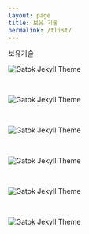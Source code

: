 ```yaml
---
layout: page
title: 보유 기술
permalink: /tlist/
---
```



보유기술

![Gatok Jekyll Theme]({{site.baseurl}}/images/java.png)

<br>

![Gatok Jekyll Theme]({{site.baseurl}}/images/html.png)

<br>

![Gatok Jekyll Theme]({{site.baseurl}}/images/jsp.png)

<br>

![Gatok Jekyll Theme]({{site.baseurl}}/images/js.png)

<br>

![Gatok Jekyll Theme]({{site.baseurl}}/images/oracle.png)

<br>

![Gatok Jekyll Theme]({{site.baseurl}}/images/spring.png)

<br>
